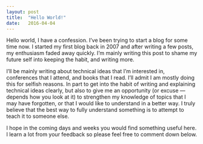 ```yaml
---
layout: post
title:  "Hello World!"
date:   2016-04-04
---
```


Hello world, I have a confession. I’ve been trying to start a blog for some time now. I started my first blog back in 2007 and  after writing a few posts, my enthusiasm faded away quickly. I’m mainly writing this post to shame my future self into keeping the habit, and writing more.

I’ll be mainly writing about technical ideas that I’m interested in, conferences that I attend, and books that I read. I’ll admit I am mostly doing this for selfish reasons. In part to get into the habit of writing and explaining technical ideas clearly, but also to give me an opportunity (or excuse — depends how you look at it) to strengthen my knowledge of topics that I may have forgotten, or that I would like to understand in a better way. I truly believe that the best way to fully understand something is to attempt to teach it to someone else.   

I hope in the coming days and weeks you would find something useful here. I learn a lot from your feedback so please feel free to comment down below. 